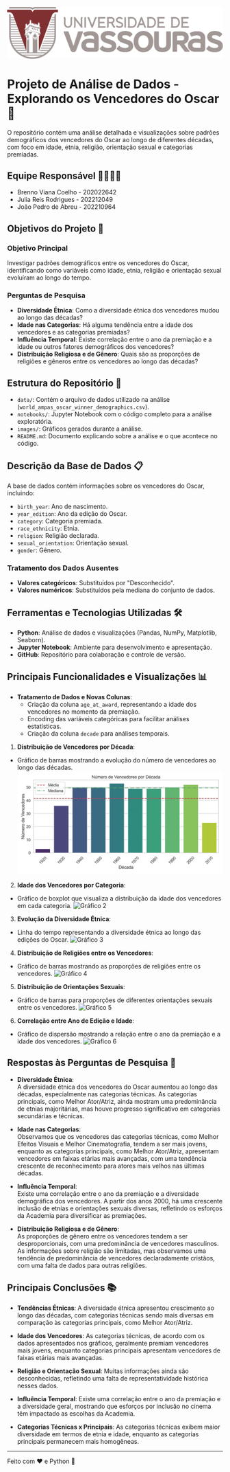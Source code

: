 ![vassouras](image/Horizontal.png)

# Projeto de Análise de Dados - Explorando os Vencedores do Oscar 🎥

O repositório contém uma análise detalhada e visualizações sobre padrões demográficos dos vencedores do Oscar ao longo de diferentes décadas, com foco em idade, etnia, religião, orientação sexual e categorias premiadas.

## Equipe Responsável 👩‍💻👨‍💻
- Brenno Viana Coelho - 202022642
- Julia Reis Rodrigues - 202212049
- João Pedro de Abreu - 202210964

## Objetivos do Projeto 🎯

### Objetivo Principal
Investigar padrões demográficos entre os vencedores do Oscar, identificando como variáveis como idade, etnia, religião e orientação sexual evoluíram ao longo do tempo.

### Perguntas de Pesquisa
- **Diversidade Étnica**: Como a diversidade étnica dos vencedores mudou ao longo das décadas?
- **Idade nas Categorias**: Há alguma tendência entre a idade dos vencedores e as categorias premiadas?
- **Influência Temporal**: Existe correlação entre o ano da premiação e a idade ou outros fatores demográficos dos vencedores?
- **Distribuição Religiosa e de Gênero**: Quais são as proporções de religiões e gêneros entre os vencedores ao longo das décadas?

## Estrutura do Repositório 📁
- `data/`: Contém o arquivo de dados utilizado na análise (`world_ampas_oscar_winner_demographics.csv`).
- `notebooks/`: Jupyter Notebook com o código completo para a análise exploratória.
- `images/`: Gráficos gerados durante a análise.
- `README.md`: Documento explicando sobre a análise e o que acontece no código.

## Descrição da Base de Dados 📋
A base de dados contém informações sobre os vencedores do Oscar, incluindo:
- `birth_year`: Ano de nascimento.
- `year_edition`: Ano da edição do Oscar.
- `category`: Categoria premiada.
- `race_ethnicity`: Etnia.
- `religion`: Religião declarada.
- `sexual_orientation`: Orientação sexual.
- `gender`: Gênero.

### Tratamento dos Dados Ausentes
- **Valores categóricos**: Substituídos por "Desconhecido".
- **Valores numéricos**: Substituídos pela mediana do conjunto de dados.

## Ferramentas e Tecnologias Utilizadas 🛠️
- **Python**: Análise de dados e visualizações (Pandas, NumPy, Matplotlib, Seaborn).
- **Jupyter Notebook**: Ambiente para desenvolvimento e apresentação.
- **GitHub**: Repositório para colaboração e controle de versão.

## Principais Funcionalidades e Visualizações 📊
- **Tratamento de Dados e Novas Colunas**:
  - Criação da coluna `age_at_award`, representando a idade dos vencedores no momento da premiação.
  - Encoding das variáveis categóricas para facilitar análises estatísticas.
  - Criação da coluna `decade` para análises temporais.
  
1. **Distribuição de Vencedores por Década**:
  - Gráfico de barras mostrando a evolução do número de vencedores ao longo das décadas.
  ![Gráfico 1](image/grafico1.png)

2. **Idade dos Vencedores por Categoria**:
  - Gráfico de boxplot que visualiza a distribuição da idade dos vencedores em cada categoria.
  ![Gráfico 2](image/grafico2.jepg)

3. **Evolução da Diversidade Étnica**:
  - Linha do tempo representando a diversidade étnica ao longo das edições do Oscar.
    ![Gráfico 3](image/grafico3.jepg)

4. **Distribuição de Religiões entre os Vencedores**:
  - Gráfico de barras mostrando as proporções de religiões entre os vencedores.
    ![Gráfico 4](image/grafico4.jepg)



5. **Distribuição de Orientações Sexuais**:
  - Gráfico de barras para proporções de diferentes orientações sexuais entre os vencedores.
    ![Gráfico 5](image/grafico5.jepg)

6. **Correlação entre Ano de Edição e Idade**:
  - Gráfico de dispersão mostrando a relação entre o ano da premiação e a idade dos vencedores.
    ![Gráfico 6](image/grafico6.jepg)


## Respostas às Perguntas de Pesquisa 🧐

- **Diversidade Étnica**:  
  A diversidade étnica dos vencedores do Oscar aumentou ao longo das décadas, especialmente nas categorias técnicas. As categorias principais, como Melhor Ator/Atriz, ainda mostram uma predominância de etnias majoritárias, mas houve progresso significativo em categorias secundárias e técnicas.

- **Idade nas Categorias**:  
  Observamos que os vencedores das categorias técnicas, como Melhor Efeitos Visuais e Melhor Cinematografia, tendem a ser mais jovens, enquanto as categorias principais, como Melhor Ator/Atriz, apresentam vencedores em faixas etárias mais avançadas, com uma tendência crescente de reconhecimento para atores mais velhos nas últimas décadas.

- **Influência Temporal**:  
  Existe uma correlação entre o ano da premiação e a diversidade demográfica dos vencedores. A partir dos anos 2000, há uma crescente inclusão de etnias e orientações sexuais diversas, refletindo os esforços da Academia para diversificar as premiações.

- **Distribuição Religiosa e de Gênero**:  
  As proporções de gênero entre os vencedores tendem a ser desproporcionais, com uma predominância de vencedores masculinos. As informações sobre religião são limitadas, mas observamos uma tendência de predominância de vencedores declaradamente cristãos, com uma falta de dados para outras religiões.

## Principais Conclusões 📚
- **Tendências Étnicas**:
  A diversidade étnica apresentou crescimento ao longo das décadas, com categorias técnicas sendo mais diversas em comparação às categorias principais, como Melhor Ator/Atriz.

- **Idade dos Vencedores**:
  As categorias técnicas, de acordo com os dados apresentados nos gráficos, geralmente  premiam vencedores mais jovens, enquanto categorias principais apresentam vencedores de faixas etárias mais avançadas.

- **Religião e Orientação Sexual**:
  Muitas informações ainda são desconhecidas, refletindo uma falta de representatividade histórica nesses dados.

- **Influência Temporal**:
  Existe uma correlação entre o ano da premiação e a diversidade geral, mostrando que esforços por inclusão no cinema têm impactado as escolhas da Academia.

- **Categorias Técnicas x Principais**:
  As categorias técnicas exibem maior diversidade em termos de etnia e idade, enquanto as categorias principais permanecem mais homogêneas.

---

Feito com ❤️ e Python 🐍
